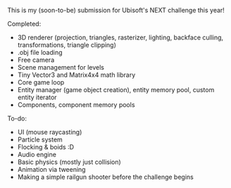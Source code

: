 This is my (soon-to-be) submission for Ubisoft's NEXT challenge this year!

Completed:
- 3D renderer (projection, triangles, rasterizer, lighting, backface culling, transformations, triangle clipping)
- .obj file loading
- Free camera
- Scene management for levels
- Tiny Vector3 and Matrix4x4 math library
- Core game loop
- Entity manager (game object creation), entity memory pool, custom entity iterator
- Components, component memory pools

To-do:
- UI (mouse raycasting)
- Particle system
- Flocking & boids :D
- Audio engine
- Basic physics (mostly just collision)
- Animation via tweening
- Making a simple railgun shooter before the challenge begins
